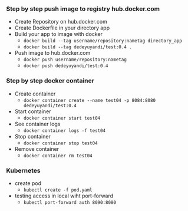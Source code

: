 ### Step by step push image to registry hub.docker.com
- Create Repository on hub.docker.com
- Create Dockerfile in your directory app
- Build your app to image with docker 
    - `docker build --tag username/repository:nametag directory_app`
    - `docker build --tag dedeyuyandi/test:0.4 .`
- Push image to hub.docker.com 
    - `docker push username/repository:nametag`
    - ```docker push dedeyuyandi/test:0.4```

### Step by step docker container
- Create container
   - ```docker container create --name test04 -p 8084:8080 dedeyuyandi/test:0.4```
- Start container
   - ```docker container start test04```
- See container logs
   - ```docker container logs -f test04```
- Stop container
   - ```docker container stop test04```
- Remove container
   - ```docker container rm test04```
    
 ### Kubernetes
 - create pod 
    - ```kubectl create -f pod.yaml```
 - testing access in local wiht port-forward 
    - ```kubectl port-forward auth 8090:8080```
